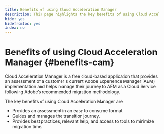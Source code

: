 ```yaml
---
title: Benefits of using Cloud Acceleration Manager
description: This page highlights the key benefits of using Cloud Acceleration Manager.
hide: yes
hidefromtoc: yes
index: no
---
```


# Benefits of using Cloud Acceleration Manager {#benefits-cam}

Cloud Acceleration Manager is a free cloud-based application that provides an assessment of a customer's current Adobe Experience Manager (AEM) implementation and helps manage their journey to AEM as a Cloud Service following Adobe’s recommended migration methodology.

The key benefits of using Cloud Acceleration Manager are:

* Provides an assessment in an easy to consume format.
* Guides and manages the transition journey.
* Provides best practices, relevant help, and access to tools to minimize migration time.